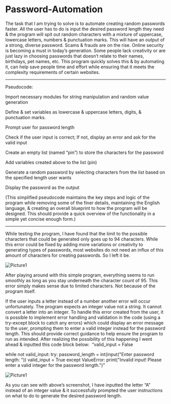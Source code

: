 # Password-Automation

The task that I am trying to solve is to automate creating random passwords faster. All the user has to do is input the desired password length they need & the program will spit out random characters with a mixture of uppercase, lowercase letters, numbers & punctuation marks. This will have an output of a strong, diverse password. 
Scams & frauds are on the rise. Online security is becoming a must in today’s generation. Some people lack creativity or are just lazy in choosing passwords that doesn’t relate to their names, birthdays, pet names, etc. This program quickly solves this & by automating it, can help save people time and effort while ensuring that it meets the complexity requirements of certain websites.

----------------------------------
Pseudocode:

Import necessary modules for string manipulation and random value generation

Define & set variables as lowercase & uppercase letters, digits, & punctuation marks. 

Prompt user for password length 

Check if the user input is correct; If not, display an error and ask for the valid input

Create an empty list (named “pin”) to store the characters for the password

Add variables created above to the list (pin)

Generate a random password by selecting characters from the list based on the specified length user wants

Display the password as the output


(This simplified pseudocode maintains the key steps and logic of the program while removing some of the finer details, maintaining the English language, & creating an overall blueprint to how the program will be designed. This should provide a quick overview of the functionality in a simple yet concise enough form.)

-----------------------------------
While testing the program, I have found that the limit to the possible characters that could be generated only goes up to 94 characters. While this error could be fixed by adding more variations or creativity to generating types of passwords, most websites do not need an influx of this amount of characters for creating passwords. So I left it be. 

![Picture1](https://github.com/Emq17/Password-Automation/assets/147126755/2bbd0d9d-2283-4aa5-9a24-c6b5d5d3ba03)

After playing around with this simple program, everything seems to run smoothly as long as you stay underneath the character count of 95.
This error simply makes sense due to limited characters. Not because of the program itself. 

If the user inputs a letter instead of a number another error will occur unfortunately. The program expects an integer value not a string. It cannot convert a letter into an integer. 
To handle this error created from the user, it is possible to implement error handling and validation in the code (using a try-except block to catch any errors) which could display an error message to the user, prompting them to enter a valid integer instead for the password length. This should provide correct guidance to help ensure the program to run as intended. After realizing the possibility of this happening I went ahead & inputted this code block below:
 “valid_input = False
 
while not valid_input:
    try:
        password_length = int(input("Enter password length: "))
        valid_input = True
    except ValueError:
        print("Invalid input! Please enter a valid integer for the password length.")”

![Picture1](https://github.com/Emq17/Password-Automation/assets/147126755/2a806e0a-bfd7-42d3-928d-76ec8fdce810)

As you can see with above’s screenshot, I have inputted the letter “A” instead of an integer value & it successfully prompted the user instructions on what to do to generate the desired password length. 
